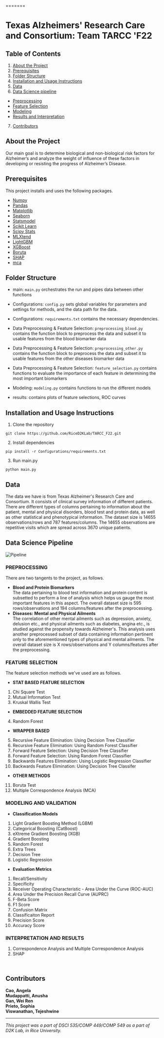
=======
# Texas Alzheimers' Research Care and Consortium: Team TARCC 'F22

## Table of Contents

1. [About the Project](#about-the-project)
2. [Prerequisites](#prerequisites)
3. [Folder Structure](#folder-structure)
4. [Installation and Usage Instructions](#installation-and-usage-instructions)
5. [Data](#data)
6. [Data Science pipeline](#data-science-pipeline)
- [Preprocessing](#data-science-pipeline)
- [Feature Selection](#data-science-pipeline)
- [Modeling](#data-science-pipeline)
- [Results and Interpretation](#data-science-pipeline)
7. [Contributors](#contributors)


## About the Project
Our main goal is to determine biological and non-biological risk factors for Alzheimer’s and analyze the weight of influence of these factors in developing or resisting the progress of Alzheimer’s Disease.

## Prerequisites
This project installs and uses the following packages.
- [Numpy](https://pypi.org/project/numpy/)
- [Pandas](https://pypi.org/project/pandas/)
- [Matplotlib](https://pypi.org/project/matplotlib/)
- [Seaborn](https://pypi.org/project/seaborn/)
- [Statsmodel](https://pypi.org/project/statsmodels/)
- [Scikit Learn](https://pypi.org/project/scikit-learn/)
- [Scipy Stats](https://pypi.org/project/scipy/)
- [MLXtend](https://pypi.org/project/mlxtend/)
- [LightGBM](https://pypi.org/project/lightgbm/)
- [XGBoost](https://pypi.org/project/xgboost/)
- [Boruta](https://pypi.org/project/Boruta/)
- [SHAP](https://pypi.org/project/shap/)
- [mca](https://pypi.org/project/mca/)

## Folder Structure
* main: `main.py` orchestrates the run and pipes data between other functions
* Configurations: `config.py` sets global variables for parameters and settings for methods, and the data path for the data.
* Configurations: `requirements.txt` contains the necessary dependencies.
* Data Preprocessing & Feature Selection: `preprocessing_blood.py` contains the function block to preprocess the data and subset it to usable features from the blood biomarker data
* Data Preprocessing & Feature Selection: `preprocessing_other.py` contains the function block to preprocess the data and subset it to usable features from the other diseases biomarker data
* Data Preprocessing & Feature Selection: `feature_selection.py`  contains functions to evaluate the importance of each feature in determining the most important biomarkers

* Modeling: `modeling.py` contains functions to run the different models
* results: contains plots of feature selections, ROC curves


## Installation and Usage Instructions
1. Clone the repository
```
git clone https://github.com/RiceD2KLab/TARCC_F22.git
```
2. Install dependencies
```
pip install -r Configurations/requirements.txt
```
3. Run main.py
```
python main.py
```


## Data
The data we have is from Texas Alzheimer's Research Care and Consortium. It consists of clinical survey information of different patients. There are different types of columns pertaining to information about the patient, mental and physical disorders, blood test and protein data, as well as other statistical and phenotypical information. The dataset size is 14655 observations/rows and 787 features/columns. The 14655 observations are repetitive visits which are spread across 3670 unique patients.

## **Data Science Pipeline**

![Pipeline](https://user-images.githubusercontent.com/97485268/198148374-fc9760c7-bf3f-4b82-8a7c-b83b73d82556.png)

### PREPROCESSING <br />
There are two tangents to the project, as follows. <br />

- **Blood and Protein Biomarkers** <br />
The data pertaining to blood test information and protein content is subsetted to perform a line of analysis which helps us gauge the most important features in this aspect. The overall dataset size is 595 rows/observations and 194 columns/features after the preprocessing. <br />
- **Diseases: Mental and Physical Ailments** <br />
The correlation of other mental ailments such as depression, anxiety, delusion etc., and physical ailments such as diabetes, angina etc., is studied against the propensity towards Alzheimer's. This analysis uses another preprocessed subset of data containing information pertinent only to the aforementioned types of physical and mental ailments. The overall dataset size is X rows/observations and Y columns/features after the preprocessing. <br />

### FEATURE SELECTION <br />
The feature selection methods we've used are as follows. <br />
- **STAT BASED FEATURE SELECTION**
1. Chi Square Test
2. Mutual Information Test
3. Kruskal Wallis Test <br />
- **EMBEDDED FEATURE SELECTION** <br />
4. Random Forest <br />
- **WRAPPER BASED** <br />
5. Recursive Feature Elimination: Using Decision Tree Classifier 
6. Recursive Feature Elimination: Using Random Forest Classifier
7. Forward Feature Selection: Using Decision Tree Classifier
8. Forward Feature Selection: Using Random Forest Classifier 
9. Backwards Features Elimination: Using Logistic Regression Classifier
10. Backwards Feature Elimination: Using Decision Tree Classifer <br />
- **OTHER METHODS** <br />
11. Boruta Test 
12. Multiple Correspondence Analysis (MCA) <br />
 
### MODELING AND VALIDATION <br />
- **Classification Models** <br />
1. Light Gradient Boosting Method (LGBM)
2. Categorical Boosting (CatBoost)
3. eXtreme Gradient Boosting (XGB)
4. Gradient Boosting 
5. Random Forest 
6. Extra Trees
7. Decision Tree
8. Logistic Regression  <br />

- **Evaluation Metrics** <br />
1. Recall/Sensitivity
2. Specificity
3. Receiver Operating Characteristic - Area Under the Curve (ROC-AUC) 
4. Area Under the Precision Recall Curve (AUPRC)
5. F-Beta Score 
6. F1 Score
7. Confusion Matrix
8. Classificaiton Report
9. Precision Score
10. Accuracy Score <br />

### INTERPRETATION AND RESULTS <br />
1) Correspondence Analysis and Multiple Correspondence Analysis
2) SHAP
<br />

## Contributors
**Cao, Angela** <br />
**Mudappatti, Anusha** <br />
**Gan, Wei Ren** <br />
**Prieto, Sophia** <br />
**Viswanathan, Tejeshwine** <br /> 

<hr style="border:2px">

*This project was a part of DSCI 535/COMP 449/COMP 549 as a part of D2K Lab, in Rice University.*
